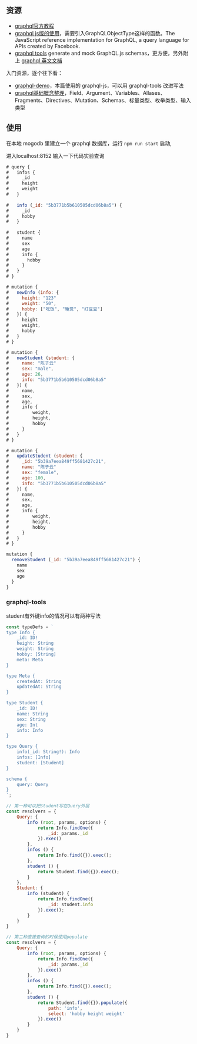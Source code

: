 ## 资源

* [graphql官方教程](http://graphql.cn/graphql-js/graphql-clients/)
* [graphql js版的使用](https://github.com/graphql/graphql-js)，需要引入GraphQLObjectType这样的函数。The JavaScript reference implementation for GraphQL, a query language for APIs created by Facebook.
* [graphql tools](https://github.com/apollographql/graphql-tools) generate and mock GraphQL.js schemas，更方便，另外附上 [graphql 英文文档](https://www.apollographql.com/docs/graphql-tools/generate-schema.html#makeExecutableSchema)

入门资源，逐个往下看：

* [graphql-demo](https://github.com/naihe138/GraphQL-demo)，本篇使用的 graphql-js，可以用 graphql-tools 改进写法
* [graphql基础概念整理](https://www.jianshu.com/p/4f9b427f038f)，Field、Argument、Variables、Allases、Fragments、Directives、Mutation、Schemas、标量类型、枚举类型、输入类型

## 使用

在本地 mogodb 里建立一个 graphql 数据库，运行 `npm run start` 启动,

进入localhost:8152 输入一下代码实验查询

```js
# query {
#   infos {
#     _id
#     height
#     weight
#   }
  
#   info (_id: "5b3771b5b610505dcd06b8a5") {
#     _id
#     hobby
#   }
  
#   student {
#     name
#     sex
#     age
#     info {
#       hobby
#     }
#   }
# }

# mutation {
#   newInfo (info: {
#     height: "123"
#     weight: "50",
#     hobby: ["吃饭", "睡觉", "打豆豆"]
#   }) {
#     height
#     weight,
#     hobby
#   }
# }

# mutation {
#   newStudent (student: {
#     name: "陈子云"
#     sex: "male",
#     age: 26,
#     info: "5b3771b5b610505dcd06b8a5"
#   }) {
#     name,
#     sex,
#     age,
#     info {
#         weight,
#         height,
#         hobby
#     }
#   }
# }

# mutation {
#   updateStudent (student: {
#     _id: "5b39a7eea849ff5681427c21",
#     name: "陈子云"
#     sex: "female",
#     age: 100,
#     info: "5b3771b5b610505dcd06b8a5"
#   }) {
#     name,
#     sex,
#     age,
#     info {
#         weight,
#         height,
#         hobby
#     }
#   }
# }

mutation {
  removeStudent (_id: "5b39a7eea849ff5681427c21") {
    name
    sex
    age
  }
}
```


### graphql-tools

student有外键info的情况可以有两种写法

```js
const typeDefs = `
type Info {
    _id: ID!
    height: String
    weight: String
    hobby: [String]
    meta: Meta
}

type Meta {
    createdAt: String
    updatedAt: String
}

type Student {
    _id: ID!
    name: String
    sex: String
    age: Int
    info: Info
}

type Query {
    info(_id: String!): Info
    infos: [Info]
    student: [Student]
}

schema {
    query: Query
}
`;

// 第一种可以把Student写在Query外层
const resolvers = {
    Query: {
        info (root, params, options) {
            return Info.findOne({
                _id: params._id
            }).exec()
        },
        infos () {
            return Info.find({}).exec();
        },
        student () {
            return Student.find({}).exec();
        }
    },
    Student: {
        info (student) {
            return Info.findOne({
                _id: student.info
            }).exec();
        }
    }
}

// 第二种直接查询的时候使用populate
const resolvers = {
    Query: {
        info (root, params, options) {
            return Info.findOne({
                _id: params._id
            }).exec()
        },
        infos () {
            return Info.find({}).exec();
        },
        student () {
            return Student.find({}).populate({
                path: 'info',
                select: 'hobby height weight'
            }).exec()
        }
    }
}
```
